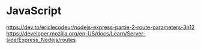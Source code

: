# JavaScript

https://dev.to/ericlecodeur/nodejs-express-partie-2-route-parameters-3n12
https://developer.mozilla.org/en-US/docs/Learn/Server-side/Express_Nodejs/routes
